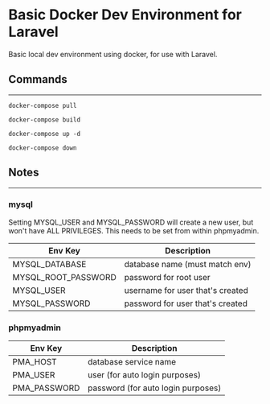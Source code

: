 # Basic Docker Dev Environment for Laravel

Basic local dev environment using docker, for use with Laravel.

## Commands

---
`docker-compose pull`

`docker-compose build`

`docker-compose up -d`

`docker-compose down`

## Notes

---
### mysql

Setting MYSQL_USER and MYSQL_PASSWORD will create a new user, but won't have ALL PRIVILEGES. This needs to be set from within phpmyadmin.

| Env Key             | Description                       | 
| ------------------- | --------------------------------- |
| MYSQL_DATABASE      | database name (must match env)    |
| MYSQL_ROOT_PASSWORD | password for root user            |
| MYSQL_USER          | username for user that's created  |
| MYSQL_PASSWORD      | password for user that's created  |


### phpmyadmin
| Env Key      | Description                        |
| ------------ | ---------------------------------- |
| PMA_HOST     | database service name              |
| PMA_USER     | user (for auto login purposes)     |
| PMA_PASSWORD | password (for auto login purposes) |
